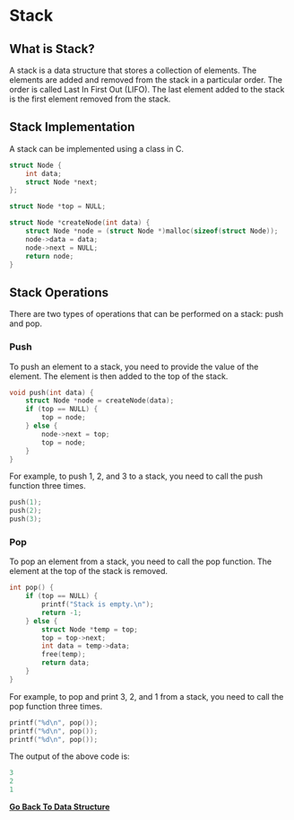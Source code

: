 # Stack

## What is Stack?

A stack is a data structure that stores a collection of elements. The elements are added and removed from the stack in a particular order. The order is called Last In First Out (LIFO). The last element added to the stack is the first element removed from the stack.

## Stack Implementation

A stack can be implemented using a class in C.

```c
struct Node {
    int data;
    struct Node *next;
};

struct Node *top = NULL;

struct Node *createNode(int data) {
    struct Node *node = (struct Node *)malloc(sizeof(struct Node));
    node->data = data;
    node->next = NULL;
    return node;
}


```

## Stack Operations

There are two types of operations that can be performed on a stack: push and pop.

### Push

To push an element to a stack, you need to provide the value of the element. The element is then added to the top of the stack.

```c
void push(int data) {
    struct Node *node = createNode(data);
    if (top == NULL) {
        top = node;
    } else {
        node->next = top;
        top = node;
    }
}
```
For example, to push 1, 2, and 3 to a stack, you need to call the push function three times.
```c 
push(1);
push(2);
push(3);
```

### Pop

To pop an element from a stack, you need to call the pop function. The element at the top of the stack is removed.

```c
int pop() {
    if (top == NULL) {
        printf("Stack is empty.\n");
        return -1;
    } else {
        struct Node *temp = top;
        top = top->next;
        int data = temp->data;
        free(temp);
        return data;
    }
}
```
For example, to pop and print 3, 2, and 1 from a stack, you need to call the pop function three times.
```c
printf("%d\n", pop());
printf("%d\n", pop());
printf("%d\n", pop());
```
The output of the above code is:
```c
3
2
1
```
[**Go Back To Data Structure**](Overview.md)